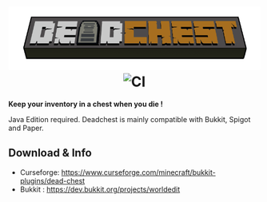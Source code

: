 <h1  align="center">
    <img src="deadchest-logo.png" alt="WorldEdit" width="800" /> <br>
   <img src="https://circleci.com/gh/apavarino/Deadchest.svg?style=svg&circle-token=9d944eab9037ddd95e3cf8cc9520cf207b82ca31" alt="CI" width="100" /> 
</h1>

**Keep your inventory in a chest when you die !**

Java Edition required. Deadchest is mainly compatible with Bukkit, Spigot and Paper.

## Download & Info

* Curseforge: https://www.curseforge.com/minecraft/bukkit-plugins/dead-chest
* Bukkit : https://dev.bukkit.org/projects/worldedit
